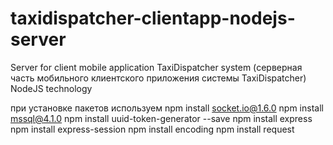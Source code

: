 # taxidispatcher-clientapp-nodejs-server
Server for client mobile application TaxiDispatcher system (серверная часть мобильного клиентского приложения системы TaxiDispatcher) NodeJS technology

при установке пакетов используем npm install socket.io@1.6.0
npm install mssql@4.1.0 npm install uuid-token-generator --save
npm install express npm install express-session
npm install encoding npm install request
